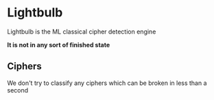 # Lightbulb

Lightbulb is the ML classical cipher detection engine

**It is not in any sort of finished state**

## Ciphers

We don't try to classify any ciphers which can be broken in less than a second